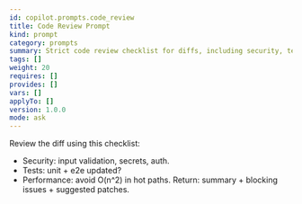 ```yaml
---
id: copilot.prompts.code_review
title: Code Review Prompt
kind: prompt
category: prompts
summary: Strict code review checklist for diffs, including security, tests, and performance.
tags: []
weight: 20
requires: []
provides: []
vars: []
applyTo: []
version: 1.0.0
mode: ask
---
```


Review the diff using this checklist:

- Security: input validation, secrets, auth.
- Tests: unit + e2e updated?
- Performance: avoid O(n^2) in hot paths.
  Return: summary + blocking issues + suggested patches.
